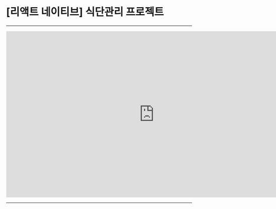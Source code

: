# [리액트 네이티브] 식단관리 프로젝트
___
<iframe style="border: 1px solid rgba(0, 0, 0, 0.1);" width="800" height="450" src="https://www.figma.com/embed?embed_host=share&url=https%3A%2F%2Fwww.figma.com%2Ffile%2F8ot4JWTrP610OP1mXDQvXI%2FUntitled%3Ftype%3Ddesign%26node-id%3D116%253A1501%26mode%3Ddesign%26t%3DxwBk37PRT9nYc5JQ-1" allowfullscreen></iframe>

___
